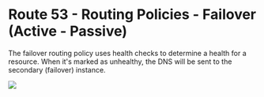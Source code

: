 # Route 53 - Routing Policies - Failover (Active - Passive)

The failover routing policy uses health checks to determine a health for a resource. When it's marked as unhealthy, the DNS will be sent to the secondary (failover) instance.

![](2022-02-08-07-11-00.png)